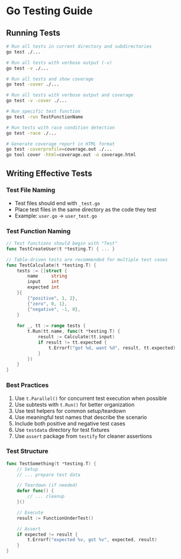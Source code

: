 # Go Testing Guide

## Running Tests

```bash
# Run all tests in current directory and subdirectories
go test ./...

# Run all tests with verbose output (-v)
go test -v ./...

# Run all tests and show coverage
go test -cover ./...

# Run all tests with verbose output and coverage
go test -v -cover ./...

# Run specific test function
go test -run TestFunctionName

# Run tests with race condition detection
go test -race ./...

# Generate coverage report in HTML format
go test -coverprofile=coverage.out ./...
go tool cover -html=coverage.out -o coverage.html
```

## Writing Effective Tests

### Test File Naming
- Test files should end with `_test.go`
- Place test files in the same directory as the code they test
- Example: `user.go` → `user_test.go`

### Test Function Naming
```go
// Test functions should begin with "Test"
func TestCreateUser(t *testing.T) { ... }

// Table-driven tests are recommended for multiple test cases
func TestCalculate(t *testing.T) {
    tests := []struct {
        name     string
        input    int
        expected int
    }{
        {"positive", 1, 2},
        {"zero", 0, 1},
        {"negative", -1, 0},
    }
    
    for _, tt := range tests {
        t.Run(tt.name, func(t *testing.T) {
            result := Calculate(tt.input)
            if result != tt.expected {
                t.Errorf("got %d, want %d", result, tt.expected)
            }
        })
    }
}
```

### Best Practices
1. Use `t.Parallel()` for concurrent test execution when possible
2. Use subtests with `t.Run()` for better organization
3. Use test helpers for common setup/teardown
4. Use meaningful test names that describe the scenario
5. Include both positive and negative test cases
6. Use `testdata` directory for test fixtures
7. Use `assert` package from `testify` for cleaner assertions

### Test Structure
```go
func TestSomething(t *testing.T) {
    // Setup
    // ... prepare test data

    // Teardown (if needed)
    defer func() {
        // ... cleanup
    }()

    // Execute
    result := FunctionUnderTest()

    // Assert
    if expected != result {
        t.Errorf("expected %v, got %v", expected, result)
    }
}
```
